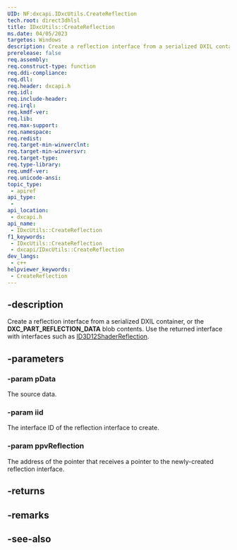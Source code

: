 ```yaml
---
UID: NF:dxcapi.IDxcUtils.CreateReflection
tech.root: direct3dhlsl
title: IDxcUtils::CreateReflection
ms.date: 04/05/2023
targetos: Windows
description: Create a reflection interface from a serialized DXIL container, or the **DXC_PART_REFLECTION_DATA** blob contents.
prerelease: false
req.assembly: 
req.construct-type: function
req.ddi-compliance: 
req.dll: 
req.header: dxcapi.h
req.idl: 
req.include-header: 
req.irql: 
req.kmdf-ver: 
req.lib: 
req.max-support: 
req.namespace: 
req.redist: 
req.target-min-winverclnt: 
req.target-min-winversvr: 
req.target-type: 
req.type-library: 
req.umdf-ver: 
req.unicode-ansi: 
topic_type:
 - apiref
api_type:
 - 
api_location:
 - dxcapi.h
api_name:
 - IDxcUtils::CreateReflection
f1_keywords:
 - IDxcUtils::CreateReflection
 - dxcapi/IDxcUtils::CreateReflection
dev_langs:
 - c++
helpviewer_keywords:
 - CreateReflection
---
```


## -description

Create a reflection interface from a serialized DXIL container, or the **DXC_PART_REFLECTION_DATA** blob contents. Use the returned interface with interfaces such as [ID3D12ShaderReflection](/windows/win32/api/d3d12shader/nn-d3d12shader-id3d12shaderreflection).

## -parameters

### -param pData

The source data.

### -param iid

The interface ID of the reflection interface to create.

### -param ppvReflection

The address of the pointer that receives a pointer to the newly-created reflection interface.

## -returns

## -remarks

## -see-also
